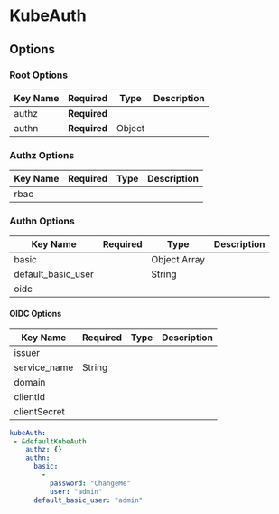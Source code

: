 # KubeAuth

## Options
### Root Options
| Key Name       | Required     | Type    | Description      |
| --------       | ------------ | ------  | ---------------- |
| authz          | __Required__ |         |                  |
| authn          | __Required__ | Object  |                  |

### Authz Options
| Key Name       | Required     | Type    | Description      |
| --------       | ------------ | ------  | ---------------- |
| rbac           |              |         |                  |

### Authn Options
| Key Name           | Required     | Type           | Description      |
| --------           | ------------ | ------         | ---------------- |
| basic              |              | Object Array   |                  |
| default_basic_user |              | String         |                  |
| oidc               |              |                |                  |

#### OIDC Options
| Key Name           | Required     | Type    | Description      |
| --------           | ------------ | ------  | ---------------- |
| issuer             |              |         |                  |
| service_name       | String       |         |                  |
| domain             |              |         |                  |
| clientId           |              |         |                  |
| clientSecret       |              |         |                  |



```yaml
kubeAuth:
 - &defaultKubeAuth
    authz: {}
    authn:
      basic:
        -
          password: "ChangeMe"
          user: "admin"
      default_basic_user: "admin"
```
